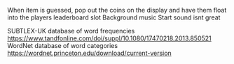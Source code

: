 When item is guessed, pop out the coins on the display and have them float into the players leaderboard slot
Background music
Start sound isnt great

SUBTLEX-UK database of word frequencies https://www.tandfonline.com/doi/suppl/10.1080/17470218.2013.850521
WordNet database of word categories https://wordnet.princeton.edu/download/current-version
